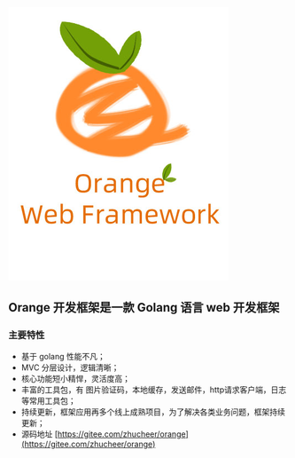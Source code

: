 ![](images/small.jpg)

## Orange 开发框架是一款 Golang 语言 web 开发框架

### 主要特性
- 基于 golang 性能不凡；
- MVC 分层设计，逻辑清晰；
- 核心功能短小精悍，灵活度高；
- 丰富的工具包，有 图片验证码，本地缓存，发送邮件，http请求客户端，日志 等常用工具包；
- 持续更新，框架应用再多个线上成熟项目，为了解决各类业务问题，框架持续更新；
- 源码地址 [https://gitee.com/zhucheer/orange](https://gitee.com/zhucheer/orange)
